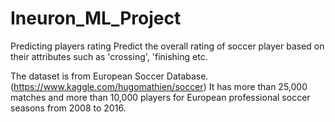 # Ineuron_ML_Project

Predicting players rating
Predict the overall rating of soccer player based on their attributes such as 'crossing', 'finishing etc.

The dataset is from European Soccer Database. (https://www.kaggle.com/hugomathien/soccer) It has more than 25,000 matches and more than 10,000 players for European professional soccer seasons from 2008 to 2016.

